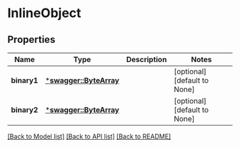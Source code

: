 # InlineObject

## Properties
Name | Type | Description | Notes
------------ | ------------- | ------------- | -------------
**binary1** | [***swagger::ByteArray**](file.md) |  | [optional] [default to None]
**binary2** | [***swagger::ByteArray**](file.md) |  | [optional] [default to None]

[[Back to Model list]](../README.md#documentation-for-models) [[Back to API list]](../README.md#documentation-for-api-endpoints) [[Back to README]](../README.md)


